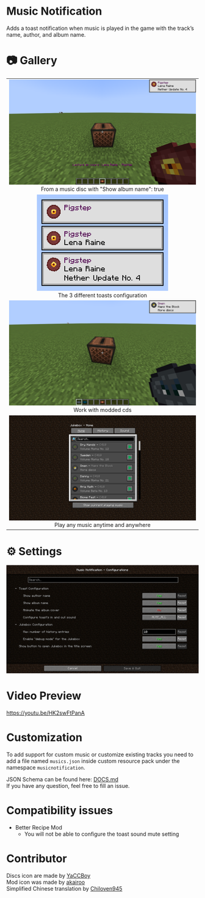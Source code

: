# Music Notification

Adds a toast notification when music is played in the game with the track’s name, author, and album name.

# 📷 Gallery
<div>
    <table>
        <tr>
            <td align="middle">
                <img alt="" src="./img/disc1.png"/>
                <figcaption align="middle">From a music disc with "Show album name": true</figcaption>
            </td>
        </tr>
        <tr>
            <td align="middle">
                <img alt="" src="./img/toasts.png"/>
                <figcaption align="middle">The 3 different toasts configuration</figcaption>
            </td>
        </tr>
        <tr>
            <td align="middle">
                <img alt="" src="./img/modded1.png"/>
                <figcaption align="middle">Work with modded cds</figcaption> 
            </td>
        </tr> 
        <tr>
            <td align="middle">
                <img alt="" src="./img/jukebox.png"/>
                <figcaption align="middle">Play any music anytime and anywhere</figcaption> 
            </td>
        </tr>
    </table>
</div>

# ⚙ Settings
<img alt="" src="./img/config.png">

# Video Preview
https://youtu.be/HK2swFtPanA

# Customization
To add support for custom music or customize existing tracks you need to add a file named `musics.json` inside custom resource pack under the namespace `musicnotification`.  

JSON Schema can be found here: [DOCS.md](./DOCS.md)  
If you have any question, feel free to fill an issue.  

# Compatibility issues
- Better Recipe Mod
  - You will not be able to configure the toast sound mute setting

# Contributor
Discs icon are made by [YaCCBoy](https://github.com/YaCCBoy)  
Mod icon was made by [akairoo](https://dribbble.com/akairoo)  
Simplified Chinese translation by [Chiloven945](https://github.com/Chiloven945)  